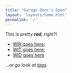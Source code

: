 ```yaml
---
title: "Garage Door's Open"
layout: 'layouts/home.html'
permalink: '/'
---
```


<!-- @TODO: add "what/who/why is this" text as keys in FM, above -->

This is pretty _**rad**_, right?!

<!-- @TODO: replace these w/ nested FM data (e.g. work_category.name, work_category.description);
            feed them to the content_card.html partial -->

* [WIR goes here](wir);
* [WIT goes here](wit);
* [WID goes here](wid)

..._or go look at [tags](tags)._